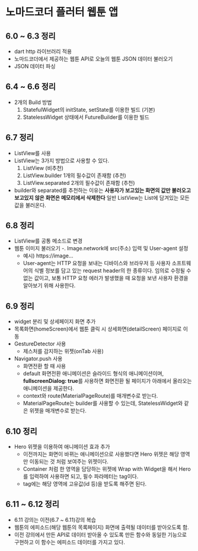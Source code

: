 # 노마드코더 플러터 웹툰 앱
## 6.0 ~ 6.3 정리
- dart http 라이브러리 적용
- 노마드코더에서 제공하는 웹툰 API로 오늘의 웹툰 JSON 데이터 불러오기
- JSON 데이터 파싱

## 6.4 ~ 6.6 정리
- 2개의 Build 방법
  1. StatefulWidget의 initState, setState를 이용한 빌드 (기본)
  2. StatelessWidget 상태에서 FutureBuilder를 이용한 빌드

## 6.7 정리
- ListView를 사용
- ListView는 3가지 방법으로 사용할 수 있다.
  1. ListView (비추천)
  2. ListView.builder 1개의 필수값이 존재함 (추천)
  3. ListView.separated 2개의 필수값이 존재함 (추천)
- builder와 separated를 추천하는 이유는 **사용자가 보고있는 화면의 값만 불러오고 보고있지 않은 화면은 메모리에서 삭제한다** 일반 ListView는 List에 담겨있는 모든 값을 불러온다.

## 6.8 정리
- ListView를 공통 메소드로 변경
- 웹툰 이미지 불러오기
  -. Image.network에 src(주소) 입력 및 User-agent 설정
     - 예시) https://image...
     - User-agent는 HTTP 요청을 보내는 디바이스와 브라우저 등 사용자 소프트웨어의 식별 정보를 담고 있는 request header의 한 종류이다. 임의로 수정될 수 없는 값이고, 보통 HTTP 요청 에러가 발생했을 때 요청을 보낸 사용자 환경을 알아보기 위해 사용한다.

## 6.9 정리
- widget 분리 및 상세페이지 화면 추가
- 목록화면(homeScreen)에서 웹툰 클릭 시 상세화면(detailScreen) 페이지로 이동
- GestureDetector 사용
  - 제스처를 감지하는 위젯(onTab 사용)
- Navigator.push 사용
  - 화면전환 할 때 사용
  - default 화면전환 애니메이션은 슬라이드 형식의 애니메이션이며, **fullscreenDialog: true**를 사용하면 화면전환 될 페이지가 아래에서 올라오는 애니메이션을 제공한다.
  - context와 route(MaterialPageRoute)를 매개변수로 받는다.
  - MaterialPageRoute는 builder를 사용할 수 있는데, StatelessWidget와 같은 위젯을 매개변수로 받는다.

## 6.10 정리
- Hero 위젯을 이용하여 애니메이션 효과 추가
  - 이전까지는 화면이 바뀌는 애니메이션으로 사용했다면 Hero 위젯은 해당 영역만 이동되는 것 처럼 보여주는 위젯이다.
  - Container 처럼 한 영역을 담당하는 위젯에 Wrap with Widget을 해서 Hero를 입력하여 사용하면 되고, 필수 파라메터는 tag이다.
  - tag에는 해당 영역에 고유값(id 등)을 받도록 해주면 된다.

## 6.11 ~ 6.12 정리
- 6.11 강의는 이전(6.7 ~ 6.11)강의 복습
- 웹툰의 에피소드(해당 웹툰의 목록페이지) 화면에 출력될 데이터를 받아오도록 함.
- 이전 강의에서 만든 API로 데이터 받아올 수 있도록 만든 함수와 동일한 기능으로 구현하고 이 함수는 에피소드 데이터를 가지고 있다.
